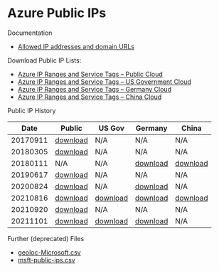 # Azure Public IPs

Documentation

- [Allowed IP addresses and domain URLs](https://docs.microsoft.com/en-us/azure/devops/organizations/security/allow-list-ip-url)

Download Public IP Lists:

- [Azure IP Ranges and Service Tags – Public Cloud](https://www.microsoft.com/en-us/download/details.aspx?id=56519)
- [Azure IP Ranges and Service Tags – US Government Cloud](https://www.microsoft.com/en-us/download/details.aspx?id=57063)
- [Azure IP Ranges and Service Tags – Germany Cloud](https://www.microsoft.com/en-us/download/details.aspx?id=57064)
- [Azure IP Ranges and Service Tags – China Cloud](http://www.microsoft.com/en-us/download/details.aspx?id=57062)

Public IP History

| Date     | Public                                            | US Gov                                                       | Germany                                                    | China                                                   |
|----------|---------------------------------------------------|--------------------------------------------------------------|------------------------------------------------------------|---------------------------------------------------------|
| 20170911 | [download](public-ip/AzurePublicIPs_20170911.xml)  | N/A                                                          | N/A                                                        | N/A                                                     |
| 20180305 | [download](public-ip/AzurePublicIPs_20180305.xml)  | N/A                                                          | N/A                                                        | N/A                                                     |
| 20180111 | N/A                                               | N/A                                                          | [download](public-ip/AzurePublicIPs_Germnany_20180111.xml)  | [download](public-ip/AzurePublicIPs_China_20180111.xml)  |
| 20190617 | [download](public-ip/AzurePublicIPs_20190617.xml)  | N/A                                                          | N/A                                                        | N/A                                                     |
| 20200824 | [download](public-ip/AzurePublicIPs_20200824.xml)  | N/A                                                          | [download](public-ip/AzurePublicIPs_Germnany_20200824.xml)  | N/A                                                     |
| 20210816 | [download](public-ip/AzurePublicIPs_20210816.json) | [download](public-ip/AzurePublicIPs_Government_20210816.json) | [download](public-ip/AzurePublicIPs_Germnany_20210816.json) | [download](public-ip/AzurePublicIPs_China_20210816.json) |
| 20210920 | [download](public-ip/AzurePublicIPs_20210920.json) | N/A                                                          | N/A                                                        | N/A                                                     |
| 20211101 | [download](public-ip/AzurePublicIPs_20211101.json) | [download](public-ip/AzurePublicIPs_Government_20211101.json) | [download](public-ip/AzurePublicIPs_Germnany_20211101.json) | N/A                                                     |

Further (deprecated) Files

- [geoloc-Microsoft.csv](public-ip/geoloc-Microsoft.csv)
- [msft-public-ips.csv](public-ip/msft-public-ips.csv)
